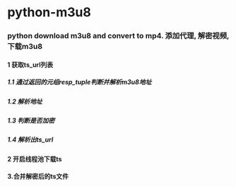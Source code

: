 # python-m3u8

### python download m3u8 and convert to mp4. 添加代理, 解密视频, 下载m3u8

#### 1 获取ts_url列表

##### 1.1 通过返回的元组resp_tuple判断并解析m3u8地址

##### 1.2 解析地址

##### 1.3 判断是否加密

##### 1.4 解析出ts_url

#### 2 开启线程池下载ts

#### 3.合并解密后的ts文件
